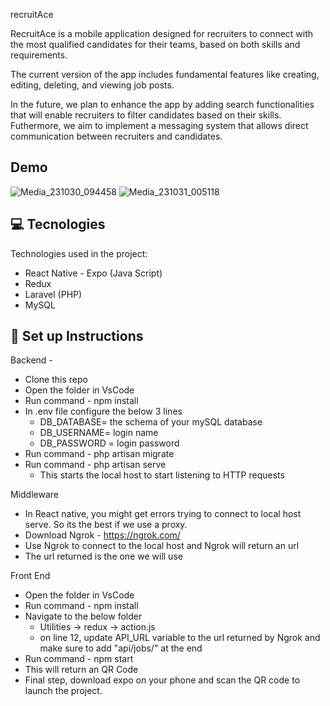 
recruitAce 

RecruitAce is a mobile application designed for recruiters to connect with the most qualified candidates for their teams, based on both skills and requirements. 

The current version of the app includes fundamental features like creating, editing, deleting, and viewing job posts. 

In the future, we plan to enhance the app by adding search functionalities that will enable recruiters to  filter candidates based on their skills. Futhermore, we aim to implement a messaging system that allows direct communication between recruiters and candidates.

## Demo

![Media_231030_094458](https://github.com/OpenZeppelin/openzeppelin-contracts/assets/109417931/da378969-ade7-4d09-80b4-4e228bc45763)
![Media_231031_005118](https://github.com/OpenZeppelin/openzeppelin-contracts/assets/109417931/329982e8-e39d-40ba-b413-669b966e48d5)

<h2>💻 Tecnologies</h2>

Technologies used in the project:

*   React Native - Expo (Java Script)
*   Redux
*   Laravel (PHP)
*   MySQL

  
<h2>🔌 Set up Instructions</h2>

Backend - 
*   Clone this repo
*   Open the folder in VsCode
*   Run command - npm install
*   In .env file configure the below 3 lines 
      *   DB_DATABASE= the schema of your mySQL database
      *   DB_USERNAME= login name
      *   DB_PASSWORD = login password
*  Run command - php artisan migrate
*  Run command - php artisan serve
      *   This starts the local host to start listening to HTTP requests

Middleware 
*   In React native, you might get errors trying to connect to local host serve. So its the best if we use a proxy.
*   Download Ngrok - https://ngrok.com/
*   Use Ngrok to connect to the local host and Ngrok will return an url
*   The url returned is the one we will use

Front End
*   Open the folder in VsCode
*   Run command - npm install
*   Navigate to the below folder
      *   Utilities -> redux -> action.js
      *   on line 12, update API_URL variable to the url returned by Ngrok and make sure to add "api/jobs/" at the end
*   Run command - npm start
*   This will return an QR Code
*   Final step, download expo on your phone and scan the QR code to launch the project. 
